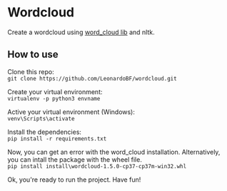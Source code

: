 # Wordcloud

Create a wordcloud using [word_cloud lib](https://amueller.github.io/word_cloud/#) and nltk.


## How to use

Clone this repo:  
`git clone https://github.com/LeonardoBF/wordcloud.git`

Create your virtual environment:  
`virtualenv -p python3 envname`

Active your virtual environment (Windows):  
`venv\Scripts\activate`

Install the dependencies:  
`pip install -r requirements.txt`

Now, you can get an error with the word_cloud installation. Alternatively, you
can intall the package with the wheel file.  
`pip install install\wordcloud-1.5.0-cp37-cp37m-win32.whl`

Ok, you're ready to run the project. Have fun!
